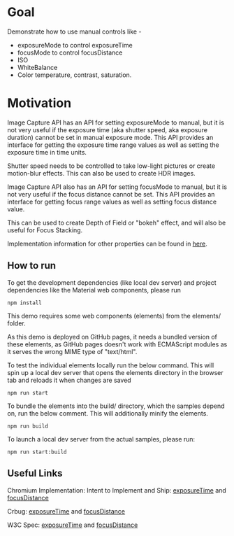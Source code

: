 # Goal

Demonstrate how to use manual controls like -
* exposureMode to control exposureTime
* focusMode to control focusDistance
* ISO
* WhiteBalance
* Color temperature, contrast, saturation.

# Motivation

Image Capture API has an API for setting exposureMode to manual,
but it is not very useful if the exposure time (aka shutter speed,
aka exposure duration) cannot be set in manual exposure mode.
This API provides an interface for getting the exposure time range values
as well as setting the exposure time in time units.

Shutter speed needs to be controlled to take low-light pictures or
create motion-blur effects. This can also be used to create HDR images.

Image Capture API also has an API for setting focusMode to manual,
but it is not very useful if the focus distance cannot be set.
This API provides an interface for getting focus range values as
well as setting focus distance value.

This can be used to create Depth of Field or "bokeh" effect, and
will also be useful for Focus Stacking.

Implementation information for other properties can be found in [here](https://github.com/w3c/mediacapture-image/blob/master/implementation-status.md).

## How to run

To get the development dependencies (like local dev server) and project
dependencies like the Material web components, please run

`npm install`

This demo requires some web components (elements) from the elements/
folder.

As this demo is deployed on GitHub pages, it needs a bundled version
of these elements, as GitHub pages doesn't work with ECMAScript modules
as it serves the wrong MIME type of "text/html".

To test the individual elements locally run the below command. This will
spin up a local dev server that opens the elements directory in the browser
tab and reloads it when changes are saved

`npm run start`

To bundle the elements into the build/ directory, which the samples
depend on, run the below comment. This will additionally minify the
elements.

`npm run build`

To launch a local dev server from the actual samples, please run:

`npm run start:build`


## Useful Links

Chromium Implementation:
Intent to Implement and Ship:
[exposureTime](https://groups.google.com/a/chromium.org/forum/#!topic/blink-dev/ls3wQSoHOUY) and [focusDistance](https://groups.google.com/a/chromium.org/forum/#!topic/blink-dev/oNxzXaFY9c8)


Crbug:
[exposureTime](https://bugs.chromium.org/p/chromium/issues/detail?id=823316) and [focusDistance](https://bugs.chromium.org/p/chromium/issues/detail?id=732807)


W3C Spec:
[exposureTime](https://github.com/w3c/mediacapture-image/issues/199) and
[focusDistance](https://github.com/w3c/mediacapture-image/pull/175)